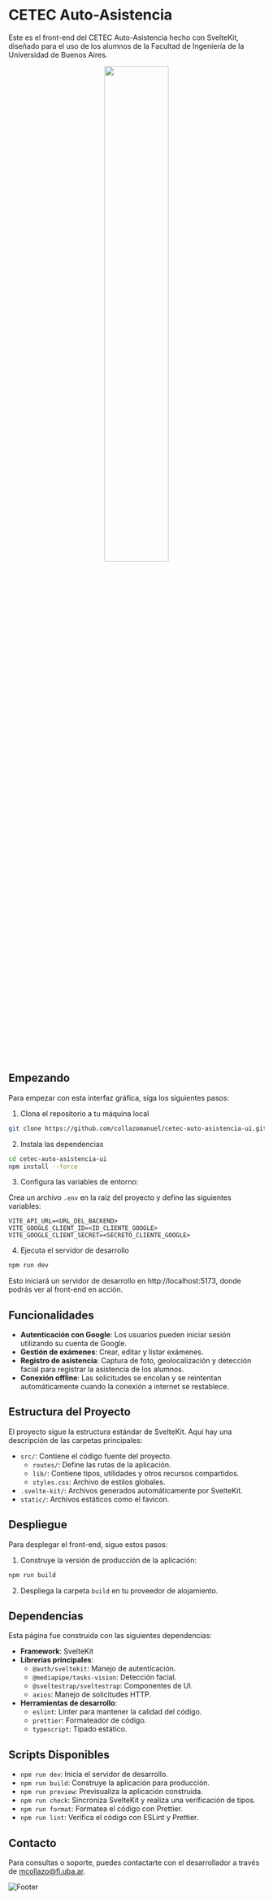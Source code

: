 # CETEC Auto-Asistencia

Este es el front-end del CETEC Auto-Asistencia hecho con SvelteKit, diseñado para el uso de los alumnos de la Facultad de Ingeniería de la Universidad de Buenos Aires.

<div align="center">
  <img src="https://user-images.githubusercontent.com/75450615/228704389-a2bcdf3e-d4d6-4236-b1c6-57fd9e545625.png#gh-dark-mode-only" width="50%" align="center">
</div>

## Empezando

Para empezar con esta interfaz gráfica, siga los siguientes pasos:

1. Clona el repositorio a tu máquina local

```bash
git clone https://github.com/collazomanuel/cetec-auto-asistencia-ui.git
```

2. Instala las dependencias

```bash
cd cetec-auto-asistencia-ui
npm install --force
```

3. Configura las variables de entorno:

Crea un archivo `.env` en la raíz del proyecto y define las siguientes variables:

```env
VITE_API_URL=<URL_DEL_BACKEND>
VITE_GOOGLE_CLIENT_ID=<ID_CLIENTE_GOOGLE>
VITE_GOOGLE_CLIENT_SECRET=<SECRETO_CLIENTE_GOOGLE>
```

4. Ejecuta el servidor de desarrollo

```bash
npm run dev
```

Esto iniciará un servidor de desarrollo en http://localhost:5173, donde podrás ver al front-end en acción.

## Funcionalidades

- **Autenticación con Google**: Los usuarios pueden iniciar sesión utilizando su cuenta de Google.
- **Gestión de exámenes**: Crear, editar y listar exámenes.
- **Registro de asistencia**: Captura de foto, geolocalización y detección facial para registrar la asistencia de los alumnos.
- **Conexión offline**: Las solicitudes se encolan y se reintentan automáticamente cuando la conexión a internet se restablece.

## Estructura del Proyecto

El proyecto sigue la estructura estándar de SvelteKit. Aquí hay una descripción de las carpetas principales:

- `src/`: Contiene el código fuente del proyecto.
  - `routes/`: Define las rutas de la aplicación.
  - `lib/`: Contiene tipos, utilidades y otros recursos compartidos.
  - `styles.css`: Archivo de estilos globales.
- `.svelte-kit/`: Archivos generados automáticamente por SvelteKit.
- `static/`: Archivos estáticos como el favicon.

## Despliegue

Para desplegar el front-end, sigue estos pasos:

1. Construye la versión de producción de la aplicación:

```bash
npm run build
```

2. Despliega la carpeta `build` en tu proveedor de alojamiento.

## Dependencias

Esta página fue construida con las siguientes dependencias:

- **Framework**: SvelteKit
- **Librerías principales**:
  - `@auth/sveltekit`: Manejo de autenticación.
  - `@mediapipe/tasks-vision`: Detección facial.
  - `@sveltestrap/sveltestrap`: Componentes de UI.
  - `axios`: Manejo de solicitudes HTTP.
- **Herramientas de desarrollo**:
  - `eslint`: Linter para mantener la calidad del código.
  - `prettier`: Formateador de código.
  - `typescript`: Tipado estático.

## Scripts Disponibles

- `npm run dev`: Inicia el servidor de desarrollo.
- `npm run build`: Construye la aplicación para producción.
- `npm run preview`: Previsualiza la aplicación construida.
- `npm run check`: Sincroniza SvelteKit y realiza una verificación de tipos.
- `npm run format`: Formatea el código con Prettier.
- `npm run lint`: Verifica el código con ESLint y Prettier.

## Contacto

Para consultas o soporte, puedes contactarte con el desarrollador a través de [mcollazo@fi.uba.ar](mailto:mcollazo@fi.uba.ar).

![Footer](https://user-images.githubusercontent.com/75450615/175360883-72efe4c4-1f14-4b11-9a7c-55937563cffa.png)

